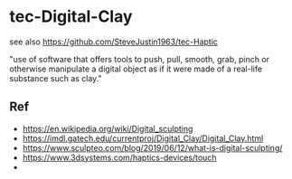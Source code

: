 # tec-Digital-Clay
see also https://github.com/SteveJustin1963/tec-Haptic


"use of software that offers tools to push, pull, smooth, grab, pinch or otherwise manipulate a digital object as if it were made of a real-life substance such as clay."

## Ref
- https://en.wikipedia.org/wiki/Digital_sculpting
- https://imdl.gatech.edu/currentproj/Digital_Clay/Digital_Clay.html
- https://www.sculpteo.com/blog/2019/06/12/what-is-digital-sculpting/
- https://www.3dsystems.com/haptics-devices/touch
- 
